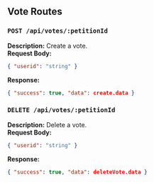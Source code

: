 ## Vote Routes

### `POST /api/votes/:petitionId`
**Description:** Create a vote.  
**Request Body:**
```json
{ "userid": "string" }
```
**Response:**
```json
{ "success": true, "data": create.data }
```

### `DELETE /api/votes/:petitionId`
**Description:** Delete a vote.  
**Request Body:**
```json
{ "userid": "string" }
```
**Response:**
```json
{ "success": true, "data": deleteVote.data }
```
